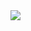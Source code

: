 <img src='https://appetize.io/embed/8bnmakzrptf1hv9dq7v7bnteem?autoplay=false&debug=true&device=iphone12&deviceColor=black&embed=true&orientation=portrait&scale=73&screenOnly=false&xDocMsg=true&xdocMsg=true&params=%7B%22EXDevMenuDisableAutoLaunch%22%3Atrue%2C%22EXKernelLaunchUrlDefaultsKey%22%3A%22exp%3A%2F%2Fexp.host%2F%40xarahdion%2F8929c3%2B3Fqz_6piO5%22%2C%22EXKernelDisableNuxDefaultsKey%22%3Atrue%7D' />
